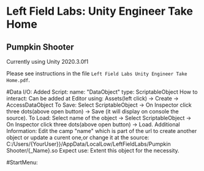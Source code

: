 # Left Field Labs: Unity Engineer Take Home

## Pumpkin Shooter

Currently using Unity 2020.3.0f1

Please see instructions in the file `Left Field Labs Unity Engineer Take Home.pdf`.

#Data I/O:
Added Script:
    name: "DataObject"
    type: ScriptableObject 
How to interact:
    Can be added at Editor using:
    Assets(left click) -> Create -> AccessDataObject
    To Save: Select ScriptableObject -> On Inspector click three dots(above open button) -> Save (it will display on console the source).
    To Load: Select name of the object -> Select ScriptableObject -> On Inspector click three dots(above open button) -> Load.
    Additional Information: 
    Edit the camp "name" which is part of the url to create another object or update a curent one,or change it at the source: C:/Users/{YourUser}}/AppData/LocalLow/LeftFieldLabs/Pumpkin Shooter/{_Name}.so
Expect use:
    Extent this object for the necessity.

#StartMenu:
    
